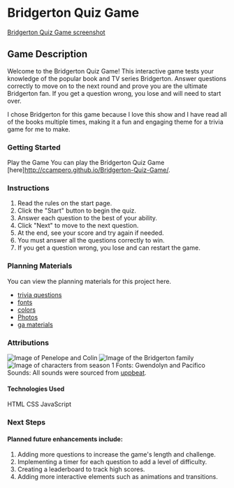 # Bridgerton Quiz Game
[Bridgerton Quiz Game screenshot](image.png)

## Game Description
Welcome to the Bridgerton Quiz Game! This interactive game tests your knowledge of the popular book and TV series Bridgerton. Answer questions correctly to move on to the next round and prove you are the ultimate Bridgerton fan. If you get a question wrong, you lose and will need to start over.

I chose Bridgerton for this game because I love this show and I have read all of the books multiple times, making it a fun and engaging theme for a trivia game for me to make.

### Getting Started
Play the Game
You can play the Bridgerton Quiz Game [here]http://ccampero.github.io/Bridgerton-Quiz-Game/.

### Instructions
1. Read the rules on the start page.
2. Click the "Start" button to begin the quiz.
3. Answer each question to the best of your ability.
4. Click "Next" to move to the next question.
5. At the end, see your score and try again if needed.
6. You must answer all the questions correctly to win.
7. If you get a question wrong, you lose and can restart the game.

### Planning Materials
You can view the planning materials for this project here.
- [trivia questions](https://triviabliss.com/bridgerton-trivia-questions/)
- [fonts](https://fonts.google.com/selection/embed)
- [colors](https://coolors.co/e6e8e6-ced0ce-9fb8ad-475841-3f403f)
- [Photos](https://www.bing.com/search?pglt=169&q=bridgerton+images&cvid=2218dfd379b8456a8221205049ffd1c6&gs_lcrp=EgZjaHJvbWUqBggAEAAYQDIGCAAQABhAMgYIARAAGEAyBggCEAAYQDIGCAMQABhAMgYIBBAAGEDSAQgzNjIzajBqMagCCLACAQ&FORM=ANNTA1&PC=DCTS&ntref=1)
- [ga materials](https://generalassembly.instructure.com/courses/358/modules)

### Attributions
![Image of Penelope and Colin](https://th.bing.com/th/id/OIP.tAT9q7P3gZZT-zkRGiPgUAAAAA?rs=1&pid=ImgDetMain)
![Image of the Bridgerton family](https://media.licdn.com/dms/image/C5612AQEzanLORglmrA/article-cover_image-shrink_720_1280/0/1642134456115?e=2147483647&v=beta&t=DF44DTjV25KyHyh78DKYWJ-B6_C0AdB3oAEvd0Ce1HE)
![Image of characters from season 1](https://i.ytimg.com/vi/77qdbRP1OyU/maxresdefault.jpg)
Fonts: Gwendolyn and Pacifico
Sounds: All sounds were sourced from [uppbeat](uppbeat.io).

#### Technologies Used
HTML
CSS
JavaScript

### Next Steps

#### Planned future enhancements include:

1. Adding more questions to increase the game's length and challenge.
2. Implementing a timer for each question to add a level of difficulty.
3. Creating a leaderboard to track high scores.
4. Adding more interactive elements such as animations and transitions.
